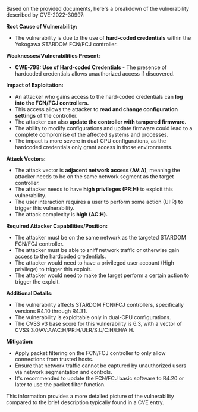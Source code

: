 Based on the provided documents, here's a breakdown of the vulnerability described by CVE-2022-30997:

**Root Cause of Vulnerability:**

*   The vulnerability is due to the use of **hard-coded credentials** within the Yokogawa STARDOM FCN/FCJ controller.

**Weaknesses/Vulnerabilities Present:**

*   **CWE-798: Use of Hard-coded Credentials** - The presence of hardcoded credentials allows unauthorized access if discovered.

**Impact of Exploitation:**

*   An attacker who gains access to the hard-coded credentials can **log into the FCN/FCJ controllers.**
*   This access allows the attacker to **read and change configuration settings** of the controller.
*   The attacker can also **update the controller with tampered firmware.**
*   The ability to modify configurations and update firmware could lead to a complete compromise of the affected systems and processes.
*   The impact is more severe in dual-CPU configurations, as the hardcoded credentials only grant access in those environments.

**Attack Vectors:**

*   The attack vector is **adjacent network access (AV:A)**, meaning the attacker needs to be on the same network segment as the target controller.
*   The attacker needs to have **high privileges (PR:H)** to exploit this vulnerability.
*   The user interaction requires a user to perform some action (UI:R) to trigger this vulnerability.
*   The attack complexity is **high (AC:H).**

**Required Attacker Capabilities/Position:**

*   The attacker must be on the same network as the targeted STARDOM FCN/FCJ controller.
*   The attacker must be able to sniff network traffic or otherwise gain access to the hardcoded credentials.
*   The attacker would need to have a privileged user account (High privilege) to trigger this exploit.
*   The attacker would need to make the target perform a certain action to trigger the exploit.

**Additional Details:**

*   The vulnerability affects STARDOM FCN/FCJ controllers, specifically versions R4.10 through R4.31.
*   The vulnerability is exploitable only in dual-CPU configurations.
*   The CVSS v3 base score for this vulnerability is 6.3, with a vector of CVSS:3.0/AV:A/AC:H/PR:H/UI:R/S:U/C:H/I:H/A:H.

**Mitigation:**

*   Apply packet filtering on the FCN/FCJ controller to only allow connections from trusted hosts.
*   Ensure that network traffic cannot be captured by unauthorized users via network segmentation and controls.
*   It's recommended to update the FCN/FCJ basic software to R4.20 or later to use the packet filter function.

This information provides a more detailed picture of the vulnerability compared to the brief description typically found in a CVE entry.